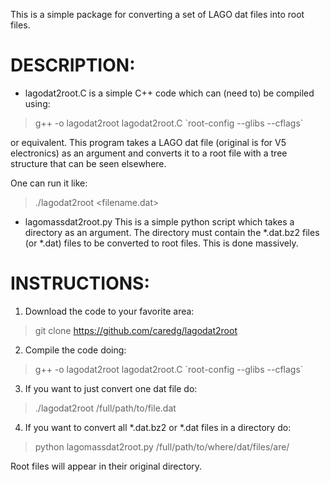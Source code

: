 This is a simple package for converting a set of LAGO dat files into root files.

DESCRIPTION:
============

* lagodat2root.C is a simple C++ code which can (need to) be compiled using:

> g++ -o lagodat2root lagodat2root.C \`root-config --glibs --cflags\`

or equivalent.
This program takes a LAGO dat file (original is for V5 electronics) as an argument and converts it to a root file with a tree structure that can be seen elsewhere.

One can run it like:

> ./lagodat2root <filename.dat>

* lagomassdat2root.py 
This is a simple python script which takes a directory as an argument.  The directory must contain the *.dat.bz2 files (or *.dat) files to be converted to root files.  This is done massively.


INSTRUCTIONS:
=============

1. Download the code to your favorite area:

> git clone https://github.com/caredg/lagodat2root

2. Compile the code doing:

> g++ -o lagodat2root lagodat2root.C \`root-config --glibs --cflags\`

3. If you want to just convert one dat file do:

> ./lagodat2root /full/path/to/file.dat

4. If you want to convert all *.dat.bz2 or *.dat files in a directory do:

> python lagomassdat2root.py /full/path/to/where/dat/files/are/

Root files will appear in their original directory.
